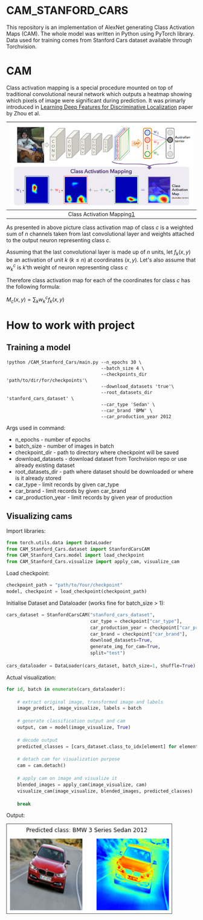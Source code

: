 # CAM_STANFORD_CARS
This repository is an implementation of AlexNet generating Class Activation Maps (CAM). The whole model was written in Python using PyTorch library. Data used for training comes from Stanford Cars dataset available through Torchvision.

# CAM
Class activation mapping is a special procedure mounted on top of traditional convolutional neural network which outputs a heatmap showing which pixels of image were significant during prediction. It was primarly introduced in [Learning Deep Features for Discriminative Localization](https://arxiv.org/abs/1512.04150) paper by Zhou et al.

| ![cam_structure](/images/cam_structure.png) |
|:--:|
| Class Activation Mapping[1]|

As presented in above picture class activation map of class $c$ is a weighted sum of $n$ channels taken from last convolutional layer and weights attached to the output neuron representing class $c$.

Assuming that the last convolutional layer is made up of $n$ units, let $f_k(x,y)$ be an activation of unit $k$ ($k \leq n$) at coordinates $(x,y)$. Let's also assume that $w^c_k$ is $k$'th weight of neuron representing class $c$

Therefore class activation map for each of the coordinates for class $c$ has the following formula:

$M_c(x,y) = \sum_{k} w^c_k f_k(x,y)$ 

[1]: https://arxiv.org/pdf/1512.04150.pdf

# How to work with project

## Training a model
```
!python /CAM_Stanford_Cars/main.py --n_epochs 30 \
                                   --batch_size 4 \
                                   --checkpoints_dir 'path/to/dir/for/checkpoints'\
                                   --download_datasets 'true'\
                                   --root_datasets_dir 'stanford_cars_dataset' \
                                   --car_type 'Sedan' \
                                   --car_brand 'BMW' \
                                   --car_production_year 2012
```
Args used in command:
- n_epochs - number of epochs
- batch_size - number of images in batch
- checkpoint_dir - path to directory where checkpoint will be saved
- download_datasets - download dataset from Torchvision repo or use already existing dataset
- root_datasets_dir - path where dataset should be downloaded or where is it already stored
- car_type - limit records by given car_type
- car_brand - limit records by given car_brand
- car_production_year - limit records by given year of production

## Visualizing cams
Import libraries:
```python
from torch.utils.data import DataLoader
from CAM_Stanford_Cars.dataset import StanfordCarsCAM
from CAM_Stanford_Cars.model import load_checkpoint
from CAM_Stanford_Cars.visualize import apply_cam, visualize_cam
```

Load checkpoint:
```python
checkpoint_path = "path/to/Your/checkpoint"
model, checkpoint = load_checkpoint(checkpoint_path)
```

Initialise Dataset and Dataloader (works fine for batch_size > 1):
```python
cars_dataset = StanfordCarsCAM("stanford_cars_dataset", 
                               car_type = checkpoint["car_type"], 
                               car_production_year = checkpoint["car_production_year"], 
                               car_brand = checkpoint["car_brand"], 
                               download_datasets=True, 
                               generate_img_for_cam=True,
                               split="test")

cars_dataloader = DataLoader(cars_dataset, batch_size=1, shuffle=True)
```

Actual visualization:
```python
for id, batch in enumerate(cars_dataloader):

    # extract original image, transformed image and labels
    image_predict, image_visualize, labels = batch

    # generate classification output and cam
    output, cam = model(image_visualize, True)

    # decode output
    predicted_classes = [cars_dataset.class_to_idx[element] for element in torch.argmax(output, 1).tolist()]

    # detach cam for visualization purpose
    cam = cam.detach()
    
    # apply cam on image and visualize it
    blended_images = apply_cam(image_visualize, cam)
    visualize_cam(image_visualize, blended_images, predicted_classes)
    
    break
```
Output:

![cam_example](/images/cam_example.png)